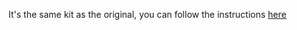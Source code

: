 It's the same kit as the original, you can follow the instructions [here](https://www.maslowcnc.com/assemblyguide)

